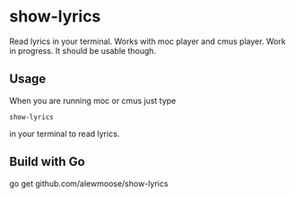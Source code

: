 # show-lyrics

Read lyrics in your terminal. Works with moc player and cmus player.
Work in progress. It should be usable though.

## Usage

When you are running moc or cmus just type

`show-lyrics`

in your terminal to read lyrics.


## Build with Go

go get github.com/alewmoose/show-lyrics

